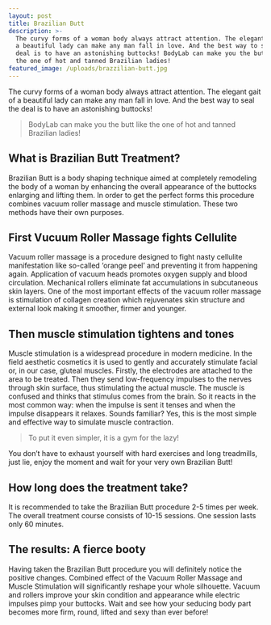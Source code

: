```yaml
---
layout: post
title: Brazilian Butt
description: >-
  The curvy forms of a woman body always attract attention. The elegant gait of
  a beautiful lady can make any man fall in love. And the best way to seal the
  deal is to have an astonishing buttocks! BodyLab can make you the butt like
  the one of hot and tanned Brazilian ladies!
featured_image: /uploads/brazzilian-butt.jpg
---
```


The curvy forms of a woman body always attract attention. The elegant gait of a beautiful lady can make any man fall in love. And the best way to seal the deal is to have an astonishing buttocks!

> BodyLab can make you the butt like the one of hot and tanned Brazilian ladies!

## What is Brazilian Butt Treatment?

Brazilian Butt is a body shaping technique aimed at completely remodeling the body of a woman by enhancing the overall appearance of the buttocks enlarging and lifting them. In order to get the perfect forms this procedure combines vacuum roller massage and muscle stimulation. These two methods have their own purposes.

## First Vucuum Roller Massage fights Cellulite

Vacuum roller massage is a procedure designed to fight nasty cellulite manifestation like so-called ‘orange peel’ and preventing it from happening again. Application of vacuum heads promotes oxygen supply and blood circulation. Mechanical rollers eliminate fat accumulations in subcutaneous skin layers. One of the most important effects of the vacuum roller massage is stimulation of collagen creation which rejuvenates skin structure and external look making it smoother, firmer and younger.

## Then muscle stimulation tightens and tones

Muscle stimulation is a widespread procedure in modern medicine. In the field aesthetic cosmetics it is used to gently and accurately stimulate facial or, in our case, gluteal muscles. Firstly, the electrodes are attached to the area to be treated. Then they send low-frequency impulses to the nerves through skin surface, thus stimulating the actual muscle. The muscle is confused and thinks that stimulus comes from the brain. So it reacts in the most common way: when the impulse is sent it tenses and when the impulse disappears it relaxes. Sounds familiar? Yes, this is the most simple and effective way to simulate muscle contraction.

> To put it even simpler, it is a gym for the lazy! 

You don’t have to exhaust yourself with hard exercises and long treadmills, just lie, enjoy the moment and wait for your very own Brazilian Butt!

## How long does the treatment take?

It is recommended to take the Brazilian Butt procedure 2-5 times per week. The overall treatment course consists of 10-15 sessions. One session lasts only 60 minutes.  

## The results: A fierce booty

Having taken the Brazilian Butt procedure you will definitely notice the positive changes. Combined effect of the Vacuum Roller Massage and Muscle Stimulation will significantly reshape your whole silhouette. Vacuum and rollers improve your skin condition and appearance while electric impulses pimp your buttocks. Wait and see how your seducing body part becomes more firm, round, lifted and sexy than ever before!
